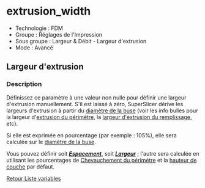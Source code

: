 # extrusion_width

* Technologie : FDM
* Groupe : Réglages de l'Impression
* Sous groupe : Largeur & Débit - Largeur d'extrusion
* Mode : Avancé

## Largeur d'extrusion

### Description

Définissez ce paramètre à une valeur non nulle pour définir une largeur d'extrusion manuellement. S'il est laissé à zéro, SuperSlicer  dérive les largeurs d'extrusion à partir du [diamètre de la buse](nozzle_diameter.md) (voir les info bulles pour la largeur d'[extrusion du périmètre](perimeter_extrusion_width.md), la [largeur d'extrusion du remplissage](infill_extrusion_width.md), etc). 

Si elle est exprimée en pourcentage (par exemple : 105%), elle sera calculée sur le [diamètre de la buse](nozzle_diameter.md).

Vous pouvez définir soit ***[Espacement](extrusion_spacing.md)***, soit ***[Largeur](extrusion_width.md)*** ; l'autre sera calculée en utilisant les pourcentages de  [Chevauchement du périmètre](perimeter_overlap.md)  et la [hauteur de couche](layer_height.md) par défaut.

[Retour Liste variables](variable_list.md)
